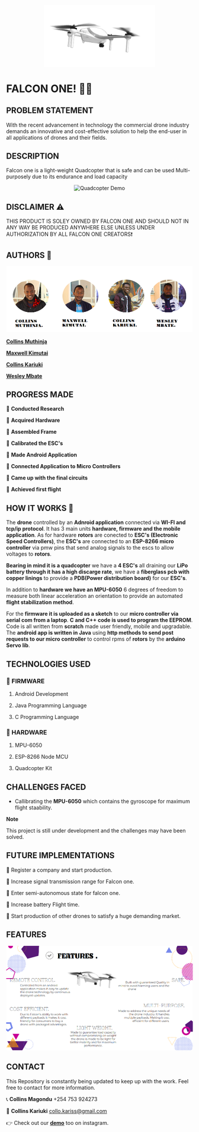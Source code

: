 <p align="center">
<img align="centre" width="300" src="Spec.md/drone.gif" alt="Drone GIF" />
<p>

# FALCON ONE! :helicopter::dash:

## PROBLEM STATEMENT

With the recent advancement in technology the commercial drone industry demands an innovative and cost-effective solution to help the end-user in all applications of drones and their fields. 

## DESCRIPTION 

Falcon one is a light-weight Quadcopter that is safe and can be used Multi-purposely due to its endurance and load capacity

<p align="center">
<img width="500" src="https://user-images.githubusercontent.com/36197725/51444022-048d7e80-1d03-11e9-82c4-1ddfdf6633b1.gif" alt="Quadcopter Demo" />
<p>

## DISCLAIMER :warning:

THIS PRODUCT IS SOLEY OWNED BY FALCON ONE AND SHOULD NOT IN ANY WAY BE PRODUCED ANYWHERE ELSE UNLESS UNDER AUTHORIZATION BY ALL FALCON ONE CREATORS:exclamation:

## AUTHORS :memo:

<p align="center">
<img align="centre" src="Spec.md/Disp1.png" alt="Images of creators" />
<p>

**[Collins Muthinja](https://github.com/Magz8984)**

**[Maxwell Kimutai](https://github.com/maxwellkimutai)**

**[Collins Kariuki](https://github.com/zecollokaris)**

**[Wesley Mbate](https://github.com/Wess58)**


## PROGRESS MADE

:pushpin: **Conducted Research**

:pushpin: **Acquired Hardware**

:pushpin: **Assembled Frame**

:pushpin: **Calibrated the ESC's**

:pushpin: **Made Android Application**

:pushpin: **Connected Application to Micro Controllers**

:pushpin: **Came up with the final circuits**

:pushpin: **Achieved first flight**

## HOW IT WORKS :rocket:

The **drone** controlled by an **Adnroid application** connected via **WI-FI and tcp/ip protocol**. It has 3 main units **hardware, firmware and the mobile application**. As for hardware **rotors** are conected to **ESC's (Electronic Speed Controllers)**, the **ESC's** are connected to an **ESP-8266 micro controller** via pmw pins that send analog signals to the escs to allow voltages to **rotors**.

**Bearing in mind it is a quadcopter** we have a **4 ESC's** all draining our **LiPo battery through it has a high discarge rate**, we have a **fiberglass pcb with copper linings** to provide a **PDB(Power distribution board)** for our **ESC's**.

In addition to **hardware we have an MPU-6050** 6 degrees of freedom to measure both linear acceleration an orientation to provide an automated **flight stabilization method**.

For the **firmware it is uploaded as a sketch** to our **micro controller via serial com from a laptop**. **C and C++ code is used to program the EEPROM**. Code is all written from **scratch** made user friendly, mobile and upgradable. The **android app is written in Java** using **http methods to send post requests to our micro controller** to control rpms of **rotors** by the **arduino Servo lib**.


## TECHNOLOGIES USED

### :open_file_folder: FIRMWARE

1. Android Development

2. Java Programming Language

3. C Programming Language

### :open_file_folder: HARDWARE

1. MPU-6050

2. ESP-8266 Node MCU

3. Quadcopter Kit

## CHALLENGES FACED

- Callibrating the **MPU-6050** which contains the gyroscope for maximum flight staability.

**Note**

This project is still under development and the challenges may have been solved.

## FUTURE IMPLEMENTATIONS

:small_blue_diamond: Register a company and start production.

:small_blue_diamond: Increase signal transmission range for Falcon one.

:small_blue_diamond: Enter semi-autonomous state for falcon one.

:small_blue_diamond: Increase battery Flight time.

:small_blue_diamond: Start production of other drones to satisfy a huge demanding market. 

## FEATURES

<p align="center">
<img align="centre" src="Spec.md/Disp2.png" alt="Images of creators" />
<p>

## CONTACT

This Repository is constantly being updated to keep up with the work. Feel free to contact for more information.

:telephone_receiver: **Collins Magondu** +254 753 924273

:incoming_envelope: **Collins Kariuki** collo.kariss@gmail.com

:point_right: Check out our **[demo](https://www.instagram.com/p/BsxrTWLHW0q/)** too on instagram.
